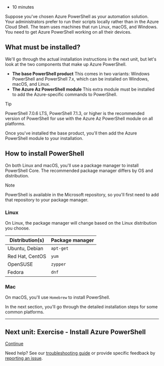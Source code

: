 - 10 minutes

Suppose you've chosen Azure PowerShell as your automation solution. Your administrators prefer to run their scripts locally rather than in the Azure Cloud Shell. The team uses machines that run Linux, macOS, and Windows. You need to get Azure PowerShell working on all their devices.

## What must be installed?

We'll go through the actual installation instructions in the next unit, but let's look at the two components that make up Azure PowerShell.

- **The base PowerShell product** This comes in two variants: Windows PowerShell and PowerShell 7.x, which can be installed on Windows, macOS, and Linux.
- **The Azure Az PowerShell module** This extra module must be installed to add the Azure-specific commands to PowerShell.

Tip

PowerShell 7.0.6 LTS, PowerShell 7.1.3, or higher is the recommended version of PowerShell for use with the Azure Az PowerShell module on all platforms.

Once you've installed the base product, you'll then add the Azure PowerShell module to your installation.

## How to install PowerShell

On both Linux and macOS, you'll use a package manager to install PowerShell Core. The recommended package manager differs by OS and distribution.

Note

PowerShell is available in the Microsoft repository, so you'll first need to add that repository to your package manager.

### Linux

On Linux, the package manager will change based on the Linux distribution you choose.

| Distribution(s) | Package manager |
| --------------- | --------------- |
| Ubuntu, Debian  | `apt-get`       |
| Red Hat, CentOS | `yum`           |
| OpenSUSE        | `zypper`        |
| Fedora          | `dnf`           |

### Mac

On macOS, you'll use `Homebrew` to install PowerShell.

In the next section, you'll go through the detailed installation steps for some common platforms.

___

## Next unit: Exercise - Install Azure PowerShell

[Continue][1]

Need help? See our [troubleshooting guide][2] or provide specific feedback by [reporting an issue][3].

[1]: https://docs.microsoft.com/en-us/learn/modules/automate-azure-tasks-with-powershell/4-exercise-install-azure-powershell/
[2]: https://docs.microsoft.com/en-us/learn/support/troubleshooting?uid=learn.automate-azure-tasks-with-powershell.3-install-azure-powershell&documentId=6beb4a01-9235-24b3-932e-140ca2bf4605&versionIndependentDocumentId=9d96943a-586d-71d5-acde-fbc89092b50b&contentPath=%2FMicrosoftDocs%2Flearn-pr%2Fblob%2Flive%2Flearn-pr%2Fazure%2Fautomate-azure-tasks-with-powershell%2F3-install-azure-powershell.yml&url=https%3A%2F%2Fdocs.microsoft.com%2Fen-us%2Flearn%2Fmodules%2Fautomate-azure-tasks-with-powershell%2F3-install-azure-powershell&author=mirobb
[3]: https://docs.microsoft.com/en-us/learn/support/troubleshooting?uid=learn.automate-azure-tasks-with-powershell.3-install-azure-powershell&documentId=6beb4a01-9235-24b3-932e-140ca2bf4605&versionIndependentDocumentId=9d96943a-586d-71d5-acde-fbc89092b50b&contentPath=%2FMicrosoftDocs%2Flearn-pr%2Fblob%2Flive%2Flearn-pr%2Fazure%2Fautomate-azure-tasks-with-powershell%2F3-install-azure-powershell.yml&url=https%3A%2F%2Fdocs.microsoft.com%2Fen-us%2Flearn%2Fmodules%2Fautomate-azure-tasks-with-powershell%2F3-install-azure-powershell&author=mirobb#report-feedback

